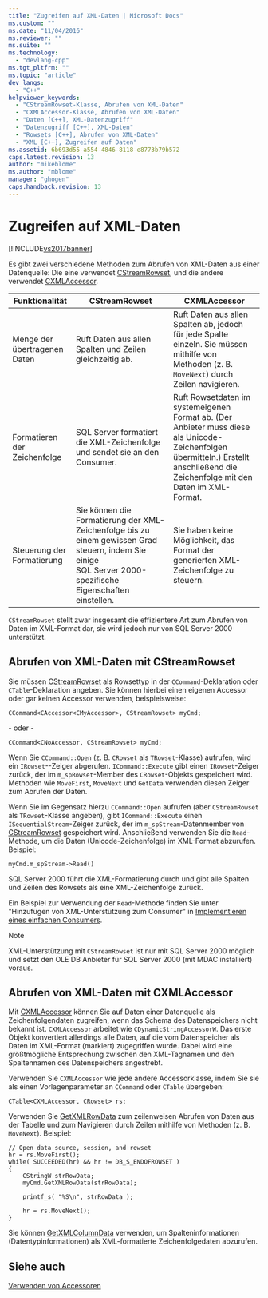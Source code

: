```yaml
---
title: "Zugreifen auf XML-Daten | Microsoft Docs"
ms.custom: ""
ms.date: "11/04/2016"
ms.reviewer: ""
ms.suite: ""
ms.technology: 
  - "devlang-cpp"
ms.tgt_pltfrm: ""
ms.topic: "article"
dev_langs: 
  - "C++"
helpviewer_keywords: 
  - "CStreamRowset-Klasse, Abrufen von XML-Daten"
  - "CXMLAccessor-Klasse, Abrufen von XML-Daten"
  - "Daten [C++], XML-Datenzugriff"
  - "Datenzugriff [C++], XML-Daten"
  - "Rowsets [C++], Abrufen von XML-Daten"
  - "XML [C++], Zugreifen auf Daten"
ms.assetid: 6b693d55-a554-4846-8118-e8773b79b572
caps.latest.revision: 13
author: "mikeblome"
ms.author: "mblome"
manager: "ghogen"
caps.handback.revision: 13
---
```

# Zugreifen auf XML-Daten
[!INCLUDE[vs2017banner](../../assembler/inline/includes/vs2017banner.md)]

Es gibt zwei verschiedene Methoden zum Abrufen von XML\-Daten aus einer Datenquelle: Die eine verwendet [CStreamRowset](../../data/oledb/cstreamrowset-class.md), und die andere verwendet [CXMLAccessor](../../data/oledb/cxmlaccessor-class.md).  
  
|Funktionalität|CStreamRowset|CXMLAccessor|  
|--------------------|-------------------|------------------|  
|Menge der übertragenen Daten|Ruft Daten aus allen Spalten und Zeilen gleichzeitig ab.|Ruft Daten aus allen Spalten ab, jedoch für jede Spalte einzeln.  Sie müssen mithilfe von Methoden \(z. B. `MoveNext`\) durch Zeilen navigieren.|  
|Formatieren der Zeichenfolge|SQL Server formatiert die XML\-Zeichenfolge und sendet sie an den Consumer.|Ruft Rowsetdaten im systemeigenen Format ab. \(Der Anbieter muss diese als Unicode\-Zeichenfolgen übermitteln.\) Erstellt anschließend die Zeichenfolge mit den Daten im XML\-Format.|  
|Steuerung der Formatierung|Sie können die Formatierung der XML\-Zeichenfolge bis zu einem gewissen Grad steuern, indem Sie einige SQL Server 2000\-spezifische Eigenschaften einstellen.|Sie haben keine Möglichkeit, das Format der generierten XML\-Zeichenfolge zu steuern.|  
  
 `CStreamRowset` stellt zwar insgesamt die effizientere Art zum Abrufen von Daten im XML\-Format dar, sie wird jedoch nur von SQL Server 2000 unterstützt.  
  
## Abrufen von XML\-Daten mit CStreamRowset  
 Sie müssen [CStreamRowset](../../data/oledb/cstreamrowset-class.md) als Rowsettyp in der `CCommand`\-Deklaration oder `CTable`\-Deklaration angeben.  Sie können hierbei einen eigenen Accessor oder gar keinen Accessor verwenden, beispielsweise:  
  
```  
CCommand<CAccessor<CMyAccessor>, CStreamRowset> myCmd;  
```  
  
 \- oder \-  
  
```  
CCommand<CNoAccessor, CStreamRowset> myCmd;  
```  
  
 Wenn Sie `CCommand::Open` \(z. B. `CRowset` als `TRowset`\-Klasse\) aufrufen, wird ein `IRowset`\-\-Zeiger abgerufen.  `ICommand::Execute` gibt einen `IRowset`\-Zeiger zurück, der im `m_spRowset`\-Member des `CRowset`\-Objekts gespeichert wird.  Methoden wie `MoveFirst`, `MoveNext` und `GetData` verwenden diesen Zeiger zum Abrufen der Daten.  
  
 Wenn Sie im Gegensatz hierzu `CCommand::Open` aufrufen \(aber `CStreamRowset` als `TRowset`\-Klasse angeben\), gibt `ICommand::Execute` einen `ISequentialStream`\-Zeiger zurück, der im `m_spStream`\-Datenmember von [CStreamRowset](../../data/oledb/cstreamrowset-class.md) gespeichert wird.  Anschließend verwenden Sie die `Read`\-Methode, um die Daten \(Unicode\-Zeichenfolge\) im XML\-Format abzurufen.  Beispiel:  
  
```  
myCmd.m_spStream->Read()  
```  
  
 SQL Server 2000 führt die XML\-Formatierung durch und gibt alle Spalten und Zeilen des Rowsets als eine XML\-Zeichenfolge zurück.  
  
 Ein Beispiel zur Verwendung der `Read`\-Methode finden Sie unter "Hinzufügen von XML\-Unterstützung zum Consumer" in [Implementieren eines einfachen Consumers](../../data/oledb/implementing-a-simple-consumer.md).  
  
> [!NOTE]
>  XML\-Unterstützung mit `CStreamRowset` ist nur mit SQL Server 2000 möglich und setzt den OLE DB Anbieter für SQL Server 2000 \(mit MDAC installiert\) voraus.  
  
## Abrufen von XML\-Daten mit CXMLAccessor  
 Mit [CXMLAccessor](../../data/oledb/cxmlaccessor-class.md) können Sie auf Daten einer Datenquelle als Zeichenfolgendaten zugreifen, wenn das Schema des Datenspeichers nicht bekannt ist.  `CXMLAccessor` arbeitet wie `CDynamicStringAccessorW`. Das erste Objekt konvertiert allerdings alle Daten, auf die vom Datenspeicher als Daten im XML\-Format \(markiert\) zugegriffen wurde.  Dabei wird eine größtmögliche Entsprechung zwischen den XML\-Tagnamen und den Spaltennamen des Datenspeichers angestrebt.  
  
 Verwenden Sie `CXMLAccessor` wie jede andere Accessorklasse, indem Sie sie als einen Vorlagenparameter an `CCommand` oder `CTable` übergeben:  
  
```  
CTable<CXMLAccessor, CRowset> rs;  
```  
  
 Verwenden Sie [GetXMLRowData](../../data/oledb/cxmlaccessor-getxmlrowdata.md) zum zeilenweisen Abrufen von Daten aus der Tabelle und zum Navigieren durch Zeilen mithilfe von Methoden \(z. B. `MoveNext`\). Beispiel:  
  
```  
// Open data source, session, and rowset  
hr = rs.MoveFirst();  
while( SUCCEEDED(hr) && hr != DB_S_ENDOFROWSET )  
{  
    CStringW strRowData;  
    myCmd.GetXMLRowData(strRowData);  
  
    printf_s( "%S\n", strRowData );  
  
    hr = rs.MoveNext();  
}  
```  
  
 Sie können [GetXMLColumnData](../../data/oledb/cxmlaccessor-getxmlcolumndata.md) verwenden, um Spalteninformationen \(Datentypinformationen\) als XML\-formatierte Zeichenfolgedaten abzurufen.  
  
## Siehe auch  
 [Verwenden von Accessoren](../../data/oledb/using-accessors.md)